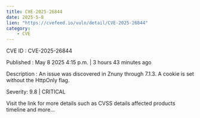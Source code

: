 ```yaml
---
title: CVE-2025-26844
date: 2025-5-8
lien: "https://cvefeed.io/vuln/detail/CVE-2025-26844"
category:
    - CVE
---
```


CVE ID : CVE-2025-26844

Published :  May 8
2025
4:15 p.m. | 3 hours
43 minutes ago

Description : An issue was discovered in Znuny through 7.1.3. A cookie is set without the HttpOnly flag.

Severity: 9.8 | CRITICAL

Visit the link for more details
such as CVSS details
affected products
timeline
and more...
